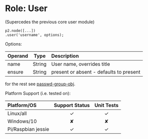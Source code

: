 # Role: User

(Supercedes the previous core user module)

    p2.node([...])
    .user('username', options);

Options:

| Operand     | Type    | Description                            |
|:------------|---------|:---------------------------------------|
| name        | String  | User name, overrides title             |
| ensure      | String  | present or absent - defaults to present |
for the rest see [passwd-group-obj](https://www.npmjs.com/package/passwd-group-obj).


Platform Support (i.e. tested on):

| Platform/OS | Support Status | Unit Tests |
|:------------|:--------------:|:----------:|
| Linux/all   | &#x2713;       | &#x2713;   |
| Windows/10  | &#x2718;       | &#x2718;   |
| Pi/Raspbian jessie  | &#x2713; | &#x2713; |
